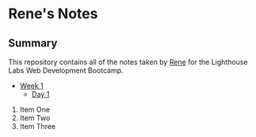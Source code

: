 # Rene's Notes

## Summary

This repository contains all of the notes taken by [Rene](https://github.com/renemroger) for the Lighthouse Labs Web Development Bootcamp.

* [Week 1](/Week_1)
  * [Day 1](/Week_1/Day_1)
  
1. Item One 
2. Item Two
3. Item Three